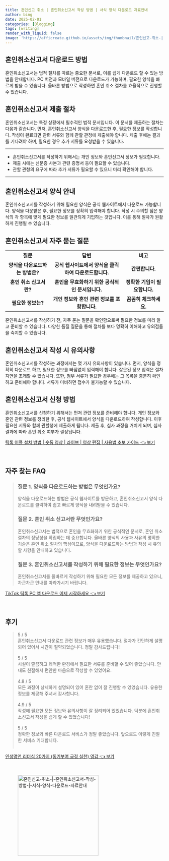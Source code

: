 ```yaml
---
title: 혼인신고 취소 | 혼인취소신고서 작성 방법 | 서식 양식 다운로드 자료안내
author: bing
date: 2025-02-01
categories: [Blogging]
tags: [writing]
render_with_liquid: false
image: 'https://afficreate.github.io/assets/img/thumbnail/혼인신고-취소-|-혼인취소신고서-작성-방법-|-서식-양식-다운로드-자료안내.webp'
---
```



<h2 id='혼인취소신고서_다운로드'>혼인취소신고서 다운로드 방법</h2>

<p>혼인취소신고서는 법적 절차를 따르는 중요한 문서로, 이를 쉽게 다운로드 할 수 있는 방법을 안내합니다. PC 버전과 모바일 버전으로 다운로드가 가능하며, 필요한 양식을 빠르게 받을 수 있습니다. 올바른 방법으로 작성하면 혼인 취소 절차를 효율적으로 진행할 수 있습니다.</p>

<h2 id='혼인취소신고서_제출_절차'>혼인취소신고서 제출 절차</h2>

<p>혼인취소신고서는 특정 상황에서 필수적인 법적 문서입니다. 이 문서를 제출하는 절차는 다음과 같습니다. 먼저, 혼인취소신고서 양식을 다운로드한 후, 필요한 정보를 작성합니다. 작성이 완료되면 관련 서류와 함께 관할 관청에 제출해야 합니다. 제출 후에는 결과를 기다려야 하며, 필요한 경우 추가 서류를 요청받을 수 있습니다.</p>

<hr />

<ul>
    <li>혼인취소신고서를 작성하기 위해서는 개인 정보와 혼인신고서 정보가 필요합니다.</li>
    <li>제출 시에는 신분증 사본과 관련 증명서 등이 필요할 수 있습니다.</li>
    <li>관할 관청의 요구에 따라 추가 서류가 필요할 수 있으니 미리 확인해야 합니다.</li>
</ul>

<hr />

<h2 id='혼인취소신고서_양식_안내'>혼인취소신고서 양식 안내</h2>

<p>혼인취소신고서를 작성하기 위해 필요한 양식은 공식 웹사이트에서 다운로드 가능합니다. 양식을 다운받은 후, 필요한 정보를 정확히 입력해야 합니다. 작성 시 주의할 점은 양식의 각 항목에 맞게 필요한 정보를 일관되게 기입하는 것입니다. 이를 통해 절차가 원활하게 진행될 수 있습니다.</p>

<h2 id='혼인취소신고서_빈번한_질문'>혼인취소신고서 자주 묻는 질문</h2>

<table>
    <tr>
        <td style="text-align: center; height: 17px;"><b>질문</b></td>
        <td style="text-align: center; height: 17px;"><b>답변</b></td>
        <td style="text-align: center; height: 17px;"><b>비고</b></td>
    </tr>
    <tr>
        <td style="text-align: center; height: 17px;"><b>양식을 다운로드하는 방법은?</b></td>
        <td style="text-align: center; height: 17px;"><b>공식 웹사이트에서 양식을 클릭하여 다운로드합니다.</b></td>
        <td style="text-align: center; height: 17px;"><b>간편합니다.</b></td>
    </tr>
    <tr>
        <td style="text-align: center; height: 17px;"><b>혼인 취소 신고서란?</b></td>
        <td style="text-align: center; height: 17px;"><b>혼인을 무효화하기 위한 공식적인 문서입니다.</b></td>
        <td style="text-align: center; height: 17px;"><b>정확한 기입이 필요합니다.</b></td>
    </tr>
    <tr>
        <td style="text-align: center; height: 17px;"><b>필요한 정보는?</b></td>
        <td style="text-align: center; height: 17px;"><b>개인 정보와 혼인 관련 정보를 포함합니다.</b></td>
        <td style="text-align: center; height: 17px;"><b>꼼꼼히 체크하세요.</b></td>
    </tr>
</table>

<p>혼인취소신고서를 작성하기 전, 자주 묻는 질문을 확인함으로써 필요한 정보를 미리 알고 준비할 수 있습니다. 다양한 품질 질문을 통해 절차를 보다 명확히 이해하고 유의점들을 숙지할 수 있습니다.</p>

<h2 id='혼인취소신고서_유의사항'>혼인취소신고서 작성 시 유의사항</h2>

<p>혼인취소신고서를 작성하는 과정에서는 몇 가지 유의사항이 있습니다. 먼저, 양식을 정확히 다운로드 하고, 필요한 정보를 빠짐없이 입력해야 합니다. 잘못된 정보 입력은 절차 지연을 초래할 수 있습니다. 또한, 첨부 서류가 필요한 경우에는 그 목록을 충분히 확인하고 준비해야 합니다. 서류가 미비하면 접수가 불가능할 수 있습니다.</p>

<h2 id='혼인취소신고서_신청방법'>혼인취소신고서 신청 방법</h2>

<p>혼인취소신고서를 신청하기 위해서는 먼저 관련 정보를 준비해야 합니다. 개인 정보와 혼인 관련 정보를 정리한 후, 공식 웹사이트에서 양식을 다운로드하여 작성합니다. 이후 필요한 서류와 함께 관할청에 제출하게 됩니다. 제출 후, 심사 과정을 거치게 되며, 심사 결과에 따라 혼인 취소 여부가 결정됩니다.</p>


<p><a class="click-button" title="틱톡 어플 설치 방법 | 숏폼 영상 | 라이브 | 영상 편집 | 사용법 초보 가이드" href="https://afficreate.github.io/posts/%ED%8B%B1%ED%86%A1-%EC%96%B4%ED%94%8C-%EC%84%A4%EC%B9%98-%EB%B0%A9%EB%B2%95-%EC%88%8F%ED%8F%BC-%EC%98%81%EC%83%81-%EB%9D%BC%EC%9D%B4%EB%B8%8C-%EC%98%81%EC%83%81-%ED%8E%B8%EC%A7%91-%EC%82%AC%EC%9A%A9%EB%B2%95-%EC%B4%88%EB%B3%B4-%EA%B0%80%EC%9D%B4%EB%93%9C/" rel="dofollow">틱톡 어플 설치 방법 | 숏폼 영상 | 라이브 | 영상 편집 | 사용법 초보 가이드 👈 보기</a></p><br>
<h2 id='자주_찾는_FAQ'>자주 찾는 FAQ</h2>
<div itemscope="" itemtype="https://schema.org/FAQPage"> 
<blockquote> 
<div itemscope="" itemprop="mainEntity" itemtype="https://schema.org/Question"> 
<h3 itemprop="name">질문 1. 양식을 다운로드하는 방법은 무엇인가요?</h3> 
<div itemscope="" itemprop="acceptedAnswer" itemtype="https://schema.org/Answer"> 
<span itemprop="text"> 
<p>양식을 다운로드하는 방법은 공식 웹사이트를 방문하고, 혼인취소신고서 양식 다운로드를 클릭하여 쉽고 빠르게 양식을 내려받을 수 있습니다.</p> 
</span> 
</div> 
</div> 
<div itemscope="" itemprop="mainEntity" itemtype="https://schema.org/Question"> 
<h3 itemprop="name">질문 2. 혼인 취소 신고서란 무엇인가요?</h3> 
<div itemscope="" itemprop="acceptedAnswer" itemtype="https://schema.org/Answer"> 
<span itemprop="text"> 
<p>혼인취소신고서는 법적으로 혼인을 무효화하기 위한 공식적인 문서로, 혼인 취소 절차의 정당성을 확립하는 데 중요합니다. 올바른 양식의 사용과 사유의 명확한 기술은 혼인 취소 절차의 핵심이므로, 양식을 다운로드하는 방법과 작성 시 유의할 사항을 안내하고 있습니다.</p> 
</span> 
</div> 
</div> 
<div itemscope="" itemprop="mainEntity" itemtype="https://schema.org/Question"> 
<h3 itemprop="name">질문 3. 혼인취소신고서를 작성하기 위해 필요한 정보는 무엇인가요?</h3> 
<div itemscope="" itemprop="acceptedAnswer" itemtype="https://schema.org/Answer"> 
<span itemprop="text"> 
<p>혼인취소신고서를 올바르게 작성하기 위해 필요한 모든 정보를 제공하고 있으니, 차근차근 안내를 따라가시기 바랍니다.</p> 
</span> 
</div> 
</div> 
</blockquote> 
</div>
<p><a class="click-button" title="TikTok 틱톡 PC 앱 다운로드 이제 시작하세요" href="https://afficreate.github.io/posts/TikTok-%ED%8B%B1%ED%86%A1-PC-%EC%95%B1-%EB%8B%A4%EC%9A%B4%EB%A1%9C%EB%93%9C-%EC%9D%B4%EC%A0%9C-%EC%8B%9C%EC%9E%91%ED%95%98%EC%84%B8%EC%9A%94/" rel="dofollow">TikTok 틱톡 PC 앱 다운로드 이제 시작하세요 👈 보기</a></p><br>
<h2 id='후기'>후기</h2>
<div itemscope itemtype="https://schema.org/Product">
  <blockquote>
  <div itemprop="review" itemscope itemtype="https://schema.org/Review">
      <div itemprop="reviewRating" itemscope itemtype="https://schema.org/Rating"> <span itemprop="ratingValue">5</span> / <span itemprop="bestRating">5</span> </div>
      <span itemprop="reviewBody">혼인취소신고서 다운로드 관련 정보가 매우 유용했습니다. 절차가 간단하게 설명되어 있어서 시간이 절약되었습니다. 정말 감사드립니다!</span>
  </div>
  <br>
  <div itemprop="review" itemscope itemtype="https://schema.org/Review">
      <div itemprop="reviewRating" itemscope itemtype="https://schema.org/Rating"> <span itemprop="ratingValue">5</span> / <span itemprop="bestRating">5</span> </div>
      <span itemprop="reviewBody">시설이 깔끔하고 쾌적한 환경에서 필요한 서류를 준비할 수 있어 좋았습니다. 안내도 친절해서 편안한 마음으로 작성할 수 있었어요.</span>
  </div>
  <br>
  <div itemprop="review" itemscope itemtype="https://schema.org/Review">
      <div itemprop="reviewRating" itemscope itemtype="https://schema.org/Rating"> <span itemprop="ratingValue">4.8</span> / <span itemprop="bestRating">5</span> </div>
      <span itemprop="reviewBody">모든 과정이 상세하게 설명되어 있어 혼란 없이 잘 진행할 수 있었습니다. 유용한 정보를 제공해 주셔서 감사합니다.</span>
  </div>
  <br>
  <div itemprop="review" itemscope itemtype="https://schema.org/Review">
      <div itemprop="reviewRating" itemscope itemtype="https://schema.org/Rating"> <span itemprop="ratingValue">4.9</span> / <span itemprop="bestRating">5</span> </div>
      <span itemprop="reviewBody">작성에 필요한 모든 정보와 유의사항이 잘 정리되어 있었습니다. 덕분에 혼인취소신고서 작성을 쉽게 할 수 있었습니다!</span>
  </div>
  <br>
  <div itemprop="review" itemscope itemtype="https://schema.org/Review">
      <div itemprop="reviewRating" itemscope itemtype="https://schema.org/Rating"> <span itemprop="ratingValue">5</span> / <span itemprop="bestRating">5</span> </div>
      <span itemprop="reviewBody">정확한 정보와 빠른 다운로드 서비스가 정말 좋았습니다. 앞으로도 이렇게 친절한 서비스 기대합니다.</span>
  </div>
  <br>
  </blockquote>
</div>
<p><a class="click-button" title="인생명언 리더십 20가지 (동기부여 긍정 실천) 영감" href="https://afficreate.github.io/posts/%EC%9D%B8%EC%83%9D%EB%AA%85%EC%96%B8-%EB%A6%AC%EB%8D%94%EC%8B%AD-20%EA%B0%80%EC%A7%80-(%EB%8F%99%EA%B8%B0%EB%B6%80%EC%97%AC-%EA%B8%8D%EC%A0%95-%EC%8B%A4%EC%B2%9C)-%EC%98%81%EA%B0%90/" rel="dofollow">인생명언 리더십 20가지 (동기부여 긍정 실천) 영감 👈 보기</a></p><br>
<figure class="image"><img src="https://afficreate.github.io/assets/img/thumbnail/혼인신고-취소-|-혼인취소신고서-작성-방법-|-서식-양식-다운로드-자료안내.webp" alt="혼인신고-취소-|-혼인취소신고서-작성-방법-|-서식-양식-다운로드-자료안내" width="256" height="256"></figure>